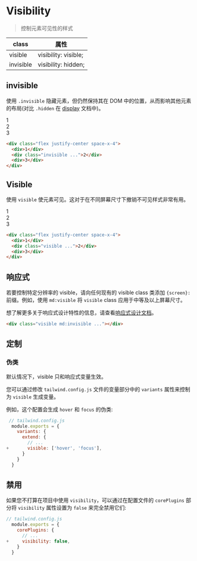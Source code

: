 # Visibility

> 控制元素可见性的样式

| class     | 属性                 |
| --------- | -------------------- |
| visible   | visibility: visible; |
| invisible | visibility: hidden;  |

## invisible

使用 `.invisible` 隐藏元素，但仍然保持其在 DOM 中的位置，从而影响其他元素的布局(对比 `.hidden` 在 [display](https://tailwindcss.com/docs/display#hidden) 文档中)。

<div class="flex justify-center p-10 space-x-4">
  <div class="rounded-md bg-indigo-500 w-32 h-16 flex items-center justify-center text-white text-3xl font-extrabold">1</div>
  <div class="invisible rounded-md bg-indigo-500 w-32 h-16 flex items-center justify-center text-white text-3xl font-extrabold">2</div>
  <div class="rounded-md bg-indigo-500 w-32 h-16 flex items-center justify-center text-white text-3xl font-extrabold">3</div>
</div>

```html
<div class="flex justify-center space-x-4">
  <div>1</div>
  <div class="invisible ...">2</div>
  <div>3</div>
</div>
```

## Visible

使用 `visible` 使元素可见。这对于在不同屏幕尺寸下撤销不可见样式非常有用。

<div class="flex justify-center p-10 space-x-4">
  <div class="rounded-md bg-purple-500 w-32 h-16 flex items-center justify-center text-white text-3xl font-extrabold">1</div>
  <div class="visible rounded-md bg-purple-500 w-32 h-16 flex items-center justify-center text-white text-3xl font-extrabold">2</div>
  <div class="rounded-md bg-purple-500 w-32 h-16 flex items-center justify-center text-white text-3xl font-extrabold">3</div>
</div>

```html
<div class="flex justify-center space-x-4">
  <div>1</div>
  <div class="visible ...">2</div>
  <div>3</div>
</div>
```

## 响应式

若要控制特定分辨率的 visible，请向任何现有的 visible class 类添加 `{screen}:` 前缀。例如，使用 `md:visible` 将 `visible` class 应用于中等及以上屏幕尺寸。

想了解更多关于响应式设计特性的信息，请查看[响应式设计文档](https://tailwindcss.com/docs/responsive-design)。

```html
<div class="visible md:invisible ..."></div>
```

## 定制

### 伪类

默认情况下，visible 只和响应式变量生效。

您可以通过修改 `tailwind.config.js` 文件的变量部分中的 `variants` 属性来控制为 `visible` 生成变量。

例如，这个配置会生成 `hover` 和 `focus` 的伪类:

```js
 // tailwind.config.js
  module.exports = {
    variants: {
      extend: {
        // ...
+       visible: ['hover', 'focus'],
      }
    }
  }
```

## 禁用

如果您不打算在项目中使用 `visibility`，可以通过在配置文件的 `corePlugins` 部分将 `visibility` 属性设置为 `false` 来完全禁用它们:

```js
// tailwind.config.js
  module.exports = {
    corePlugins: {
      // ...
+     visibility: false,
    }
  }
```

